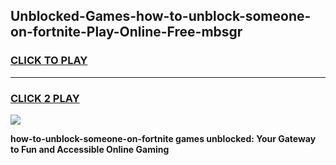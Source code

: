 
## Unblocked-Games-how-to-unblock-someone-on-fortnite-Play-Online-Free-mbsgr
<h3>
<a href="https://premium76.site?title=how-to-unblock-someone-on-fortnite&ref=26A">CLICK TO PLAY</a></h3>
<hr>

<h3>
<a href="https://premium76.site?title=how-to-unblock-someone-on-fortnite&ref=26A">CLICK 2 PLAY</a>
  
</h3>

<a href="https://premium76.site?title=how-to-unblock-someone-on-fortnite&ref=26A"><img src="https://clearcache.store/games.png"></a>


**how-to-unblock-someone-on-fortnite games unblocked: Your Gateway to Fun and Accessible Online Gaming**
